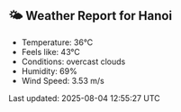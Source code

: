 <!-- WEATHER-START -->
## 🌤 Weather Report for Hanoi

- Temperature: 36°C
- Feels like: 43°C
- Conditions: overcast clouds
- Humidity: 69%
- Wind Speed: 3.53 m/s

Last updated: 2025-08-04 12:55:27 UTC
<!-- WEATHER-END -->
